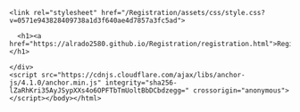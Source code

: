<html lang="en-US"><head>
    <meta charset="UTF-8">
    <meta http-equiv="X-UA-Compatible" content="IE=edge">
    <meta name="viewport" content="width=device-width, initial-scale=1">

<!-- Begin Jekyll SEO tag v2.6.1 -->
<title>Registration</title>
<meta name="generator" content="Jekyll v3.8.7">
<meta property="og:title" content="Registration">
<meta property="og:locale" content="en_US">
<link rel="canonical" href="https://alrado2580.github.io/Registration/">
<meta property="og:url" content="https://alrado2580.github.io/Registration/">
<meta property="og:site_name" content="Registration">
<script type="application/ld+json">
{"@type":"WebSite","headline":"Registration","url":"https://alrado2580.github.io/Registration/","name":"Registration","@context":"https://schema.org"}</script>
<!-- End Jekyll SEO tag -->

    <link rel="stylesheet" href="/Registration/assets/css/style.css?v=0571e943828409738a1d3f640ae4d7857a3fc5ad">
  </head>
  <body>
    <div class="container-lg px-3 my-5 markdown-body">
      
      <h1><a href="https://alrado2580.github.io/Registration/registration.html">Registration</a></h1>
          
    </div>
    <script src="https://cdnjs.cloudflare.com/ajax/libs/anchor-js/4.1.0/anchor.min.js" integrity="sha256-lZaRhKri35AyJSypXXs4o6OPFTbTmUoltBbDCbdzegg=" crossorigin="anonymous"></script></body></html>
      
